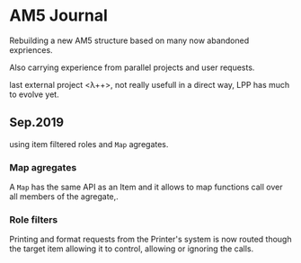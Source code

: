 # AM5 Journal

Rebuilding a new AM5 structure based on many now abandoned expriences.

Also carrying experience from parallel projects and user requests.

last external project <λ++>, not really usefull in a direct way, LPP has much to evolve yet.

## Sep.2019

using item filtered roles and `Map` agregates.

### Map agregates

A `Map` has the same API as an Item and it allows to map functions call over all members of the agregate,.

### Role filters

Printing and format requests from the Printer's system is now routed though the target item allowing it to control, allowing or ignoring the calls.
